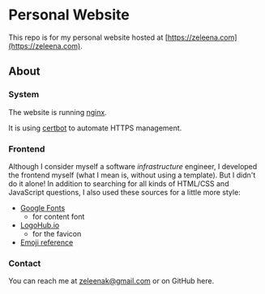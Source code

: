 # Personal Website

This repo is for my personal website hosted at [https://zeleena.com](https://zeleena.com).

## About

### System

The website is running [nginx](https://www.nginx.com/).

It is using [certbot](https://certbot.eff.org/) to automate HTTPS management.

### Frontend

Although I consider myself a software _infrastructure_ engineer, I developed the frontend myself (what I mean is, without using a template). But I didn't do it alone! In addition to searching for all kinds of HTML/CSS and JavaScript questions, I also used these sources for a little more style:
* [Google Fonts](https://fonts.google.com/)
  * for content font
* [LogoHub.io](https://logohub.io/)
  * for the favicon
* [Emoji reference](https://www.w3schools.com/charsets/ref_emoji.asp)

### Contact

You can reach me at [zeleenak@gmail.com](mailto:zeleenak@gmail.com) or on GitHub here.
